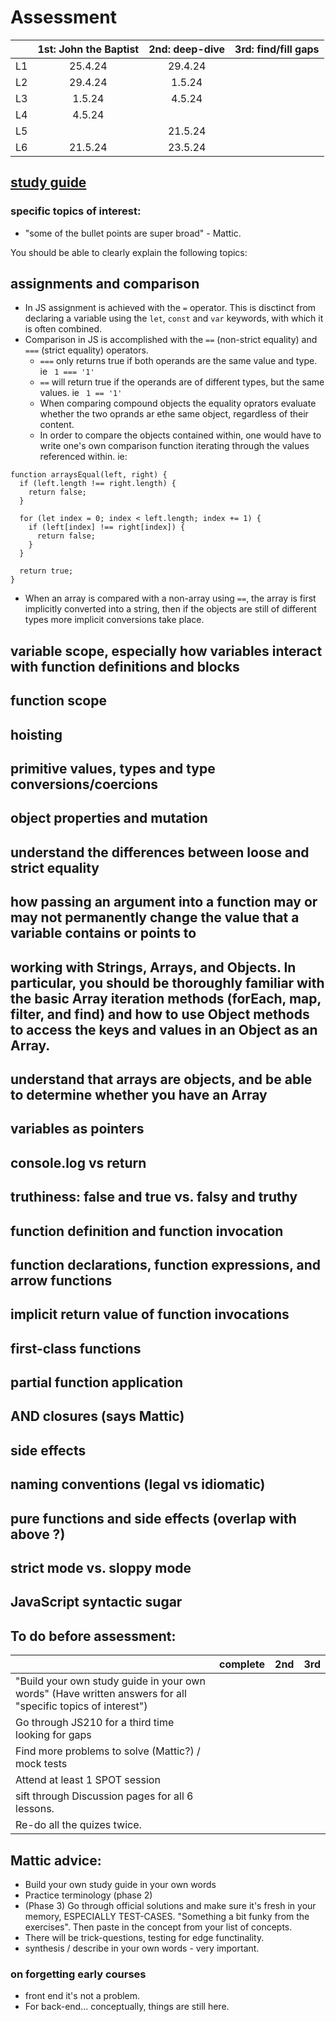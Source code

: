 # Assessment

|  | 1st: John the Baptist | 2nd: deep-dive | 3rd: find/fill gaps |
| :--- | :---: | :---: | :---: | 
| L1 | 25.4.24 | 29.4.24 |
| L2 | 29.4.24 | 1.5.24 |
| L3 | 1.5.24 | 4.5.24 |
| L4 | 4.5.24 |
| L5 ||21.5.24|
| L6 |21.5.24| 23.5.24 |

## [study guide](https://launchschool.com/lessons/56ad2094/assignments/2ec8fa4d)

### specific topics of interest:

- "some of the bullet points are super broad" - Mattic.

You should be able to clearly explain the following topics:

## assignments and comparison

- In JS assignment is achieved with the `=` operator. This is disctinct from declaring a variable using the `let`, `const` and `var` keywords, with which it is often combined.
- Comparison in JS is accomplished with the `==` (non-strict equality) and `===` (strict equality) operators.
  - `===` only returns true if both operands are the same value and type. ie ` 1 === '1'`
  - `==` will return true if the operands are of different types, but the same values. ie ` 1 == '1'`
  - When comparing compound objects the equality oprators evaluate whether the two oprands ar ethe same object, regardless of their content.
  - In order to compare the objects contained within, one would have to write one's own comparison function iterating through the values referenced within. ie:

```
function arraysEqual(left, right) {
  if (left.length !== right.length) {
    return false;
  }

  for (let index = 0; index < left.length; index += 1) {
    if (left[index] !== right[index]) {
      return false;
    }
  }

  return true;
}
```

- When an array is compared with a non-array using `==`, the array is first implicitly converted into a string, then if the objects are still of different types more implicit conversions take place.

## variable scope, especially how variables interact with function definitions and blocks

## function scope
## hoisting
## primitive values, types and type conversions/coercions
## object properties and mutation
## understand the differences between loose and strict equality
## how passing an argument into a function may or may not permanently change the value that a variable contains or points to
## working with Strings, Arrays, and Objects. In particular, you should be thoroughly familiar with the basic Array iteration methods (forEach, map, filter, and find) and how to use Object methods to access the keys and values in an Object as an Array.
## understand that arrays are objects, and be able to determine whether you have an Array
## variables as pointers
## console.log vs return
## truthiness: false and true vs. falsy and truthy
## function definition and function invocation
## function declarations, function expressions, and arrow functions
## implicit return value of function invocations
## first-class functions
## partial function application
## AND closures (says Mattic)
## side effects
## naming conventions (legal vs idiomatic)
## pure functions and side effects (overlap with above ?)
## strict mode vs. sloppy mode
## JavaScript syntactic sugar

## To do before assessment:

|  | complete | 2nd | 3rd |
| :--- | :---: | :---: | :---: | 
| "Build your own study guide in your own words" (Have written answers for all "specific topics of interest") |
| Go through JS210 for a third time looking for gaps |
| Find more problems to solve (Mattic?) / mock tests |
| Attend at least 1 SPOT session|
| sift through Discussion pages for all 6 lessons.|
| Re-do all the quizes twice. |

## Mattic advice:

- Build your own study guide in your own words
- Practice terminology (phase 2)
- (Phase 3) Go through official solutions and make sure it's fresh in your memory, ESPECIALLY TEST-CASES. "Something a bit funky from the exercises". Then paste in the concept from your list of concepts.
- There will be trick-questions, testing for edge functinality.
- synthesis / describe in your own words - very important.

### on forgetting early courses

- front end it's not a problem.
- For back-end... conceptually, things are still here.

